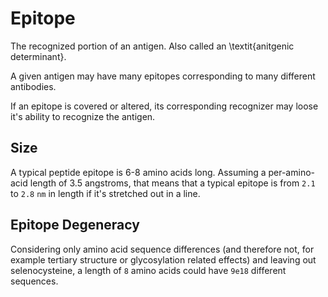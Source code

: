 # Epitope

The recognized portion of an antigen.  Also called an \textit{anitgenic determinant}.

A given antigen may have many epitopes corresponding to many different antibodies.

If an epitope is covered or altered, its corresponding recognizer may loose it's ability to recognize the antigen.

## Size

A typical peptide epitope is 6-8 amino acids long.
Assuming a per-amino-acid length of 3.5 angstroms, that means that a typical epitope is from
`2.1` to `2.8` `nm` in length if it's stretched out in a line.

## Epitope Degeneracy

Considering only amino acid sequence differences (and therefore not, for example
tertiary structure or glycosylation related effects) and leaving out selenocysteine,
a length of `8` amino acids could have `9e18` different sequences.
